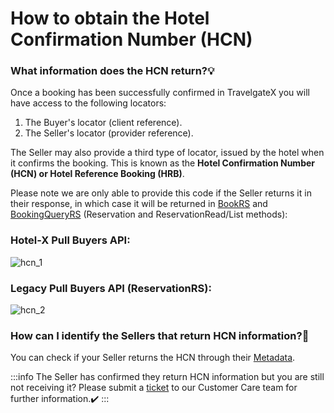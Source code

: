 ﻿---
sidebar_position: 3
---

# How to obtain the Hotel Confirmation Number (HCN)

### What information does the HCN return?💡
Once a booking has been successfully confirmed in TravelgateX you will have access to the following locators:
1. The Buyer's locator (client reference).
1. The Seller's locator (provider reference).

The Seller may also provide a third type of locator, issued by the hotel when it confirms the booking. This is known as the **Hotel Confirmation Number (HCN) or Hotel Reference Booking (HRB)**.

Please note we are only able to provide this code if the Seller returns it in their response, in which case it will be returned in [BookRS](/kb/our-products/are-you-a-buyer/our-methods/booking-flow/book/hotel-x-development-book-mutation) and [BookingQueryRS](/kb/our-products/are-you-a-buyer/our-methods/booking-management/booking/what-is-hotel-x-booking-query) (Reservation and ReservationRead/List methods):

### Hotel-X Pull Buyers API:

![hcn_1](https://storage.travelgate.com/kbase/hcn_1.jpg)


### Legacy Pull Buyers API (ReservationRS):
![hcn_2](https://storage.travelgate.com/kbase/hcn_2.jpg)


### How can I identify the Sellers that return HCN information?🔎
You can check if your Seller returns the HCN through their [Metadata](/kb/our-products/are-you-a-buyer/our-methods/static-content/hotel-x-metadata-query).

:::info
The Seller has confirmed they return HCN information but you are still not receiving it? Please submit a [ticket](https://app.travelgate.com/support) to our Customer Care team for further information.✔️
:::

 